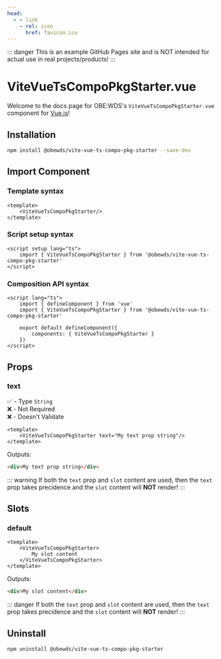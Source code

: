 ```yaml
---
head:
  - - link
    - rel: icon
      href: favicon.ico
---
```



::: danger
This is an example GitHub Pages site and is NOT intended for actual use in real projects/products!
:::


# ViteVueTsCompoPkgStarter.vue

Welcome to the docs page for OBE:WDS's `ViteVueTsCompoPkgStarter.vue` component for [Vue.js](https://vuejs.org/)!




## Installation

```bash
npm install @obewds/vite-vue-ts-compo-pkg-starter --save-dev
```




## Import Component




### Template syntax

```html{2}
<template>
    <ViteVueTsCompoPkgStarter/>
</template>
```




### Script setup syntax

```html{2}
<script setup lang="ts">
    import { ViteVueTsCompoPkgStarter } from '@obewds/vite-vue-ts-compo-pkg-starter'
</script>
```




### Composition API syntax

```html{3,6}
<script lang="ts">
    import { defineComponent } from 'vue'
    import { ViteVueTsCompoPkgStarter } from '@obewds/vite-vue-ts-compo-pkg-starter'

    export default defineComponent({
        components: { ViteVueTsCompoPkgStarter }
    })
</script>
```




## Props




### text

:white_check_mark: - Type `String`  
:x: - Not Required  
:x: - Doesn't Validate


```html{2}
<template>
    <ViteVueTsCompoPkgStarter text="My text prop string"/>
</template>
```

Outputs:

```html
<div>My text prop string</div>
```

::: warning
If both the `text` prop and `slot` content are used, then the `text` prop takes precidence and the `slot` content will **NOT** render!
:::




## Slots




### default

```html{2-4}
<template>
    <ViteVueTsCompoPkgStarter>
        My slot content
    </ViteVueTsCompoPkgStarter>
</template>
```

Outputs:

```html
<div>My slot content</div>
```

::: danger
If both the `text` prop and `slot` content are used, then the `text` prop takes precidence and the `slot` content will **NOT** render!
:::




## Uninstall

```bash
npm uninstall @obewds/vite-vue-ts-compo-pkg-starter
```



<!--
## Markdown Examples

::: tip
This is a tip
:::

::: info
This is an info box
:::

::: warning
This is a warning
:::

::: danger
This is a dangerous warning
:::

::: tip CUSTOM TITLE
This is a dangerous warning
:::

::: details
This is a details block, which does not work in Internet Explorer or old versions of Edge.
:::

::: details Click me to view the code

```js
console.log('Hello, VitePress!')
```

:::
-->
